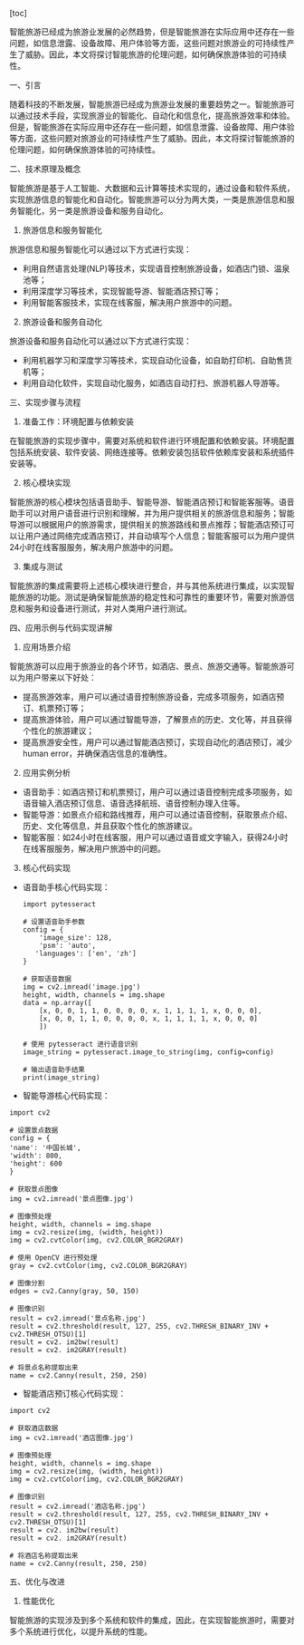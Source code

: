 
[toc]                    
                
                
智能旅游已经成为旅游业发展的必然趋势，但是智能旅游在实际应用中还存在一些问题，如信息泄露、设备故障、用户体验等方面，这些问题对旅游业的可持续性产生了威胁。因此，本文将探讨智能旅游的伦理问题，如何确保旅游体验的可持续性。

一、引言

随着科技的不断发展，智能旅游已经成为旅游业发展的重要趋势之一。智能旅游可以通过技术手段，实现旅游业的智能化、自动化和信息化，提高旅游效率和体验。但是，智能旅游在实际应用中还存在一些问题，如信息泄露、设备故障、用户体验等方面，这些问题对旅游业的可持续性产生了威胁。因此，本文将探讨智能旅游的伦理问题，如何确保旅游体验的可持续性。

二、技术原理及概念

智能旅游是基于人工智能、大数据和云计算等技术实现的，通过设备和软件系统，实现旅游信息的智能化和自动化。智能旅游可以分为两大类，一类是旅游信息和服务智能化，另一类是旅游设备和服务自动化。

1. 旅游信息和服务智能化

旅游信息和服务智能化可以通过以下方式进行实现：

- 利用自然语言处理(NLP)等技术，实现语音控制旅游设备，如酒店门锁、温泉池等；
- 利用深度学习等技术，实现智能导游、智能酒店预订等；
- 利用智能客服技术，实现在线客服，解决用户旅游中的问题。

2. 旅游设备和服务自动化

旅游设备和服务自动化可以通过以下方式进行实现：

- 利用机器学习和深度学习等技术，实现自动化设备，如自助打印机、自助售货机等；
- 利用自动化软件，实现自动化服务，如酒店自动打扫、旅游机器人导游等。

三、实现步骤与流程

1. 准备工作：环境配置与依赖安装

在智能旅游的实现步骤中，需要对系统和软件进行环境配置和依赖安装。环境配置包括系统安装、软件安装、网络连接等。依赖安装包括软件依赖库安装和系统插件安装等。

2. 核心模块实现

智能旅游的核心模块包括语音助手、智能导游、智能酒店预订和智能客服等。语音助手可以对用户语音进行识别和理解，并为用户提供相关的旅游信息和服务；智能导游可以根据用户的旅游需求，提供相关的旅游路线和景点推荐；智能酒店预订可以让用户通过网络完成酒店预订，并自动填写个人信息；智能客服可以为用户提供24小时在线客服服务，解决用户旅游中的问题。

3. 集成与测试

智能旅游的集成需要将上述核心模块进行整合，并与其他系统进行集成，以实现智能旅游的功能。测试是确保智能旅游的稳定性和可靠性的重要环节，需要对旅游信息和服务和设备进行测试，并对人类用户进行测试。

四、应用示例与代码实现讲解

1. 应用场景介绍

智能旅游可以应用于旅游业的各个环节，如酒店、景点、旅游交通等。智能旅游可以为用户带来以下好处：

- 提高旅游效率，用户可以通过语音控制旅游设备，完成多项服务，如酒店预订、机票预订等；
- 提高旅游体验，用户可以通过智能导游，了解景点的历史、文化等，并且获得个性化的旅游建议；
- 提高旅游安全性，用户可以通过智能酒店预订，实现自动化的酒店预订，减少 human error，并确保酒店信息的准确性。

2. 应用实例分析

- 语音助手：如酒店预订和机票预订，用户可以通过语音控制完成多项服务，如语音输入酒店预订信息、语音选择航班、语音控制办理入住等。
- 智能导游：如景点介绍和路线推荐，用户可以通过语音控制，获取景点介绍、历史、文化等信息，并且获取个性化的旅游建议。
- 智能客服：如24小时在线客服，用户可以通过语音或文字输入，获得24小时在线客服服务，解决用户旅游中的问题。

3. 核心代码实现

- 语音助手核心代码实现：

   ```
   import pytesseract
   
   # 设置语音助手参数
   config = {
       'image_size': 128,
       'psm': 'auto',
      'languages': ['en', 'zh']
   }

   # 获取语音数据
   img = cv2.imread('image.jpg')
   height, width, channels = img.shape
   data = np.array([
       [x, 0, 0, 1, 1, 0, 0, 0, 0, x, 1, 1, 1, 1, x, 0, 0, 0],
       [x, 0, 0, 1, 1, 0, 0, 0, 0, x, 1, 1, 1, 1, x, 0, 0, 0]
       ])
   
   # 使用 pytesseract 进行语音识别
   image_string = pytesseract.image_to_string(img, config=config)
   
   # 输出语音助手结果
   print(image_string)
   ```

- 智能导游核心代码实现：

```
import cv2

# 设置景点数据
config = {
'name': '中国长城',
'width': 800,
'height': 600
}

# 获取景点图像
img = cv2.imread('景点图像.jpg')

# 图像预处理
height, width, channels = img.shape
img = cv2.resize(img, (width, height))
img = cv2.cvtColor(img, cv2.COLOR_BGR2GRAY)

# 使用 OpenCV 进行预处理
gray = cv2.cvtColor(img, cv2.COLOR_BGR2GRAY)

# 图像分割
edges = cv2.Canny(gray, 50, 150)

# 图像识别
result = cv2.imread('景点名称.jpg')
result = cv2.threshold(result, 127, 255, cv2.THRESH_BINARY_INV + cv2.THRESH_OTSU)[1]
result = cv2. im2bw(result)
result = cv2. im2GRAY(result)

# 将景点名称提取出来
name = cv2.Canny(result, 250, 250)
```

- 智能酒店预订核心代码实现：

```
import cv2

# 获取酒店数据
img = cv2.imread('酒店图像.jpg')

# 图像预处理
height, width, channels = img.shape
img = cv2.resize(img, (width, height))
img = cv2.cvtColor(img, cv2.COLOR_BGR2GRAY)

# 图像识别
result = cv2.imread('酒店名称.jpg')
result = cv2.threshold(result, 127, 255, cv2.THRESH_BINARY_INV + cv2.THRESH_OTSU)[1]
result = cv2. im2bw(result)
result = cv2. im2GRAY(result)

# 将酒店名称提取出来
name = cv2.Canny(result, 250, 250)
```

五、优化与改进

1. 性能优化

智能旅游的实现涉及到多个系统和软件的集成，因此，在实现智能旅游时，需要对多个系统进行优化，以提升系统的性能。

